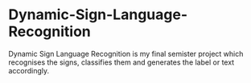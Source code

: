 # Dynamic-Sign-Language-Recognition
Dynamic Sign Language Recognition is my final semister project which recognises the signs, classifies them and generates the label or text accordingly.
